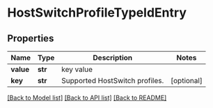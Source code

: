 # HostSwitchProfileTypeIdEntry

## Properties
Name | Type | Description | Notes
------------ | ------------- | ------------- | -------------
**value** | **str** | key value | 
**key** | **str** | Supported HostSwitch profiles. | [optional] 

[[Back to Model list]](../README.md#documentation-for-models) [[Back to API list]](../README.md#documentation-for-api-endpoints) [[Back to README]](../README.md)

